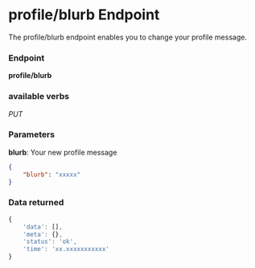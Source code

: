 # profile/blurb Endpoint

The profile/blurb endpoint enables you to change your profile message.

### Endpoint

**profile/blurb**

### available verbs

_PUT_

### Parameters

**blurb**: Your new profile message 

```json
{
    "blurb": "xxxxx"
}
```

### Data returned

```js
{
    'data': [],
    'meta': {},
    'status': 'ok',
    'time': 'xx.xxxxxxxxxxx'
}
```